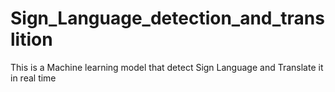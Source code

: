 # Sign_Language_detection_and_translition
This is a Machine learning model that detect Sign Language and Translate it in real time

